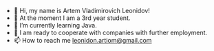 - 👋 Hi, my name is Artem Vladimirovich Leonidov!
- 👀 At the moment I am a 3rd year student.
- 🌱 I’m currently learning Java.
- 💞️ I am ready to cooperate with companies with further employment.
- 📫 How to reach me leonidon.artiom@gmail.com


